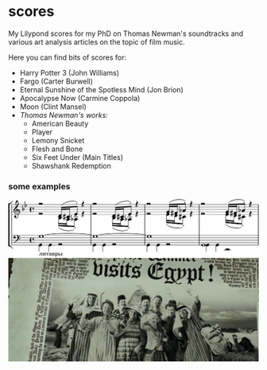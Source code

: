 # scores

My Lilypond scores for my PhD on Thomas Newman's soundtracks and various art analysis articles on the topic of film music.

Here you can find bits of scores for:

- Harry Potter 3 (John Williams)
- Fargo (Carter Burwell)
- Eternal Sunshine of the Spotless Mind (Jon Brion)
- Apocalypse Now (Carmine Coppola)
- Moon (Clint Mansel)
- _Thomas Newman's works:_
	- American Beauty
	- Player
	- Lemony Snicket
	- Flesh and Bone
	- Six Feet Under (Main Titles)
	- Shawshank Redemption

### some examples

![](HP3GraveDangerlySteps.png)
![](HP3Newspaper.png)
